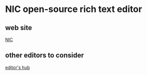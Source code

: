 # NIC open-source rich text editor

## web site
[NIC](https://www.nicedit.com/)

## other editors to consider
[editor's hub](https://www.softwaretestinghelp.com/best-rich-text-editors/)